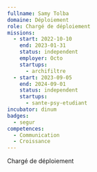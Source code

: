 ```yaml
---
fullname: Samy Tolba
domaine: Déploiement
role: Chargé de déploiement
missions:
  - start: 2022-10-10
    end: 2023-01-31
    status: independent
    employer: Octo
    startups:
      - archifiltre
  - start: 2023-09-05
    end: 2024-09-01
    status: independent
    startups:
      - sante-psy-etudiant
incubator: dinum
badges:
  - segur
competences:
  - Communication
  - Croissance
---
```

Chargé de déploiement